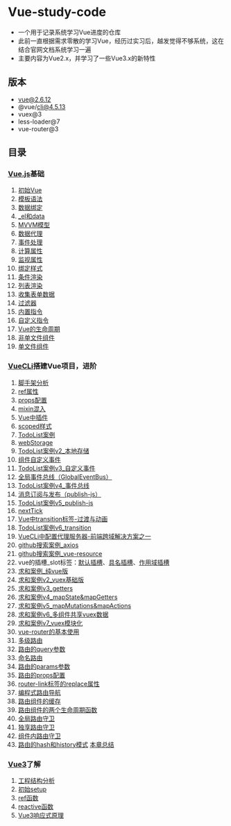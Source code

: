 # Vue-study-code
- 一个用于记录系统学习Vue进度的仓库
- 此前一直根据需求零散的学习Vue，经历过实习后，越发觉得不够系统，这在结合官网文档系统学习一遍
- 主要内容为Vue2.x，并学习了一些Vue3.x的新特性

## 版本
- vue@2.6.12
- @vue/cli@4.5.13
- vuex@3
- less-loader@7
- vue-router@3

## 目录
### [Vue.js](https://cn.vuejs.org/)基础
1. [初始Vue](vue_basic/01_初识Vue/初识Vue.html)
2. [模板语法](vue_basic/02_Vue模板语法/模板语法.html)
3. [数据绑定](vue_basic/03_Vue数据绑定/数据绑定.html)
4. [_el和data](vue_basic/04_el与data的两种写法/el与data的两种写法.html)
5. [MVVM模型](vue_basic/05_MVVM模型/Vue中的MVVM.html)
6. [数据代理](vue_basic/06_数据代理/3.Vue中的数据代理.html)
7. [事件处理](vue_basic/07_事件处理/1.事件的基本使用.html)
8. [计算属性](vue_basic/08_计算属性/3.姓名案例_计算属性实现.html)
9. [监视属性](vue_basic/09_监视属性/5.姓名案例_watch实现.html)
10. [绑定样式](vue_basic/10_绑定样式/绑定样式.html)
11. [条件渲染](vue_basic/11_条件渲染/条件渲染.html)
12. [列表渲染](vue_basic/12_列表渲染/10.总结Vue数据监测.html)
13. [收集表单数据](vue_basic/13_收集表单数据/收集表单数据.html)
14. [过滤器](vue_basic/14_过滤器/过滤器.html)
15. [内置指令](vue_basic/15_内置指令/1.v-text_指令.html)
16. [自定义指令](vue_basic/16_自定义指令/1.自定义指令.html)
17. [Vue的生命周期](vue_basic/17_生命周期/3.总结生命周期.html)
18. [非单文件组件](vue_basic/18_非单文件组件/4.VueComponent.html)
19. [单文件组件](vue_basic/19_单文件组件/index.html)
### [VueCLi](https://cli.vuejs.org/zh/)搭建Vue项目，进阶
1. [脚手架分析](vue_test/01_src_分析脚手架/main.js)
2. [ref属性](vue_test/02_src_ref属性/App.vue)
3. [props配置](vue_test/03_src_props配置/components/Student.vue)
4. [mixin混入](vue_test/04_src_mixin混入(合)/main.js)
5. [Vue中插件](vue_test/05_src_插件/plugins.js)
6. [scoped样式](vue_test/06_src_scoped样式/components/Student.vue)
7. [TodoList案例](vue_test/07_src_TodoList案例/App.vue)
8. [webStorage](vue_test/08_浏览器本地存储/localStorage.html)
9. [TodoList案例v2_本地存储](vue_test/09_src_TodoList_本地存储/App.vue)
10. [组件自定义事件](vue_test/11_src_TodoList_自定义事件/App.vue)
11. [TodoList案例v3_自定义事件](vue_test/11_src_TodoList_自定义事件/App.vue)
12. [全局事件总线（GlobalEventBus）](vue_test/12_src_全局事件总线/main.js)
13. [TodoList案例v4_事件总线](vue_test/13_src_TodoList_事件总线/components/MyItem.vue)
14. [消息订阅与发布（publish-js）](vue_test/14_src_消息订阅与发布/components/School.vue)
15. [TodoList案例v5_publish-js](vue_test/15_src_TodoList_pubsub/components/MyItem.vue)
16. [nextTick](vue_test/16_src_TodoList_nextTick/components/MyItem.vue)
17. [Vue中transition标签-过渡与动画](vue_test/17_src_过度与动画/components/Test3.vue)
18. [TodoList案例v6_transition](vue_test/18_src_TodoList_动画/components/MyList.vue)
19. [VueCLi中配置代理服务器-前端跨域解决方案之一](vue_test/19_src_配置代理服务器/vue.config.js)
20. [github搜索案例_axios](vue_test/20_src_github搜索案例_axios/components/Search.vue)
21. [github搜索案例_vue-resource](vue_test/21_src_github搜索案例_vue-resource/components/Search.vue)
22. vue的插槽_slot标签：[默认插槽](vue_test/22_vue插槽_slot/1_src_默认插槽/components/Category.vue)、[具名插槽](vue_test/22_vue插槽_slot/2_src_具名插槽/components/Category.vue)、[作用域插槽](vue_test/22_vue插槽_slot/3_src_作用域插槽/components/Category.vue)
23. [求和案例_纯vue版](vue_test/23_src_求和案例_纯vue版/components/Count.vue)
24. [求和案例v2_vuex基础版](vue_test/24_src_求和案例_vuex版/store/index.js)
25. [求和案例v3_getters](vue_test/25_src_求和案例_getters/store/index.js)
26. [求和案例v4_mapState&mapGetters](vue_test/26_src_求和案例_mapState与mapGetters/components/Count.vue)
27. [求和案例v5_mapMutations&mapActions](vue_test/27_src_求和案例_mapMutations与mapActions/components/Count.vue)
28. [求和案例v6_多组件共享vuex数据](vue_test/28_src_求和案例_多组件共享数据/store/index.js)
29. [求和案例v7_vuex模块化](vue_test/29_src_求和案例_vuex模块化编码/store/index.js)
30. [vue-router的基本使用](vue_test/30_src_路由的基本使用/router/index.js)
31. [多级路由](vue_test/31_src_多级路由/router/index.js)
32. [路由的query参数](vue_test/32_src_路由的query参数/pages/Message.vue)
33. [命名路由](vue_test/33_src_命名路由/router/index.js)
34. [路由的params参数](vue_test/34_src_路由的params参数/router/index.js)
35. [路由的props配置](vue_test/35_src_路由的props配置/router/index.js)
36. [router-link标签的replace属性](vue_test/36_src_router-link的replace属性/pages/Home.vue)
37. [编程式路由导航](vue_test/37_src_编程式路由导航/pages/Message.vue)
38. [路由组件的缓存](vue_test/38_src_缓存路由组件/pages/Home.vue)
39. [路由组件的两个生命周期函数](vue_test/39_src_两个新的生命周期钩子/pages/News.vue)
40. [全局路由守卫](vue_test/40_src_全局路由守卫/router/index.js)
41. [独享路由守卫](vue_test/41_src_独享路由守卫/router/index.js)
42. [组件内路由守卫](vue_test/42_src_组件内路由守卫/pages/About.vue)
43. [路由的hash和history模式](vue_test/43_src_history模式与hash模式/router/index.js)
[本章总结](vue_test/README.md)
### [Vue3](https://v3.cn.vuejs.org/)了解
1. [工程结构分析](vue3_test/01_src_分析工程结构/main.js)
2. [初始setup](vue3_test/02_src_初识setup/App.vue)
3. [ref函数](vue3_test/03_src_ref函数/App.vue)
4. [reactive函数](vue3_test/04_src_reactive函数/App.vue)
5. [Vue3响应式原理](vue3_test/05_Vue3的响应式原理/Vue3的响应式原理.html)
